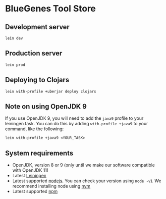 # BlueGenes Tool Store

## Development server

    lein dev

## Production server

    lein prod

## Deploying to Clojars

    lein with-profile +uberjar deploy clojars

## Note on using OpenJDK 9

If you use OpenJDK 9, you will need to add the `java9` profile to your leiningen task. You can do this by adding `with-profile +java9` to your command, like the following:

    lein with-profile +java9 <YOUR_TASK>

## System requirements

* OpenJDK, version 8 or 9 (only until we make our software compatible with OpenJDK 11)
* Latest [Leiningen](https://leiningen.org/)
* Latest supported [nodejs](https://nodejs.org/).  You can check your version using `node -v`). We recommend installing node using [nvm](https://github.com/creationix/nvm)
* Latest supported [npm](https://www.npmjs.com/)
